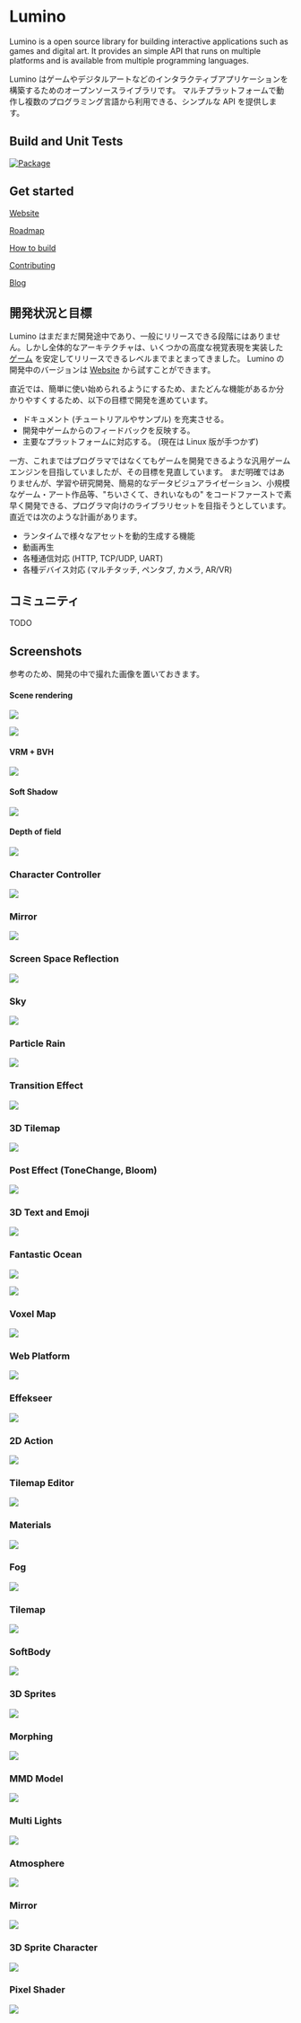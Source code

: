 ﻿Lumino
==========

Lumino is a open source library for building interactive applications such as games and digital art.
It provides an simple API that runs on multiple platforms and is available from multiple programming languages.

Lumino はゲームやデジタルアートなどのインタラクティブアプリケーションを構築するためのオープンソースライブラリです。
マルチプラットフォームで動作し複数のプログラミング言語から利用できる、シンプルな API を提供します。

Build and Unit Tests
----------

[![Package](https://github.com/LuminoEngine/Lumino/workflows/Package/badge.svg)](https://github.com/LuminoEngine/Lumino/actions)


Get started
----------

[Website](https://luminoengine.github.io/)

[Roadmap](docs/Roadmap.md)

[How to build](docs/HowToBuild.md)

[Contributing](.github/CONTRIBUTING.md)

[Blog](http://luminolog.hatenablog.com/)


開発状況と目標
----------

Lumino はまだまだ開発途中であり、一般にリリースできる段階にはありません。しかし全体的なアーキテクチャは、いくつかの高度な視覚表現を実装した [ゲーム](https://www.youtube.com/watch?v=S1c5A8C3OGM&feature=youtu.be) を安定してリリースできるレベルまでまとまってきました。 Lumino の開発中のバージョンは [Website](https://luminoengine.github.io/) から試すことができます。

直近では、簡単に使い始められるようにするため、またどんな機能があるか分かりやすくするため、以下の目標で開発を進めています。

- ドキュメント (チュートリアルやサンプル) を充実させる。
- 開発中ゲームからのフィードバックを反映する。
- 主要なプラットフォームに対応する。 (現在は Linux 版が手つかず)

一方、これまではプログラマではなくてもゲームを開発できるような汎用ゲームエンジンを目指していましたが、その目標を見直しています。
まだ明確ではありませんが、学習や研究開発、簡易的なデータビジュアライゼーション、小規模なゲーム・アート作品等、"ちいさくて、きれいなもの" をコードファーストで素早く開発できる、プログラマ向けのライブラリセットを目指そうとしています。直近では次のような計画があります。

- ランタイムで様々なアセットを動的生成する機能
- 動画再生
- 各種通信対応 (HTTP, TCP/UDP, UART)
- 各種デバイス対応 (マルチタッチ, ペンタブ, カメラ, AR/VR)

コミュニティ
----------

TODO

Screenshots
--------
参考のため、開発の中で撮れた画像を置いておきます。

#### Scene rendering

![](docs/Gallery/33-scene.jfif)

![](docs/Gallery/32-scene.png)

#### VRM + BVH

![](docs/Gallery/31-vmr.gif)

#### Soft Shadow

![](docs/Gallery/30-softshadow.gif)

#### Depth of field

![](docs/Gallery/29-posteffect.gif)

### Character Controller

![](docs/Gallery/28-moving.gif)

### Mirror

![](docs/Gallery/27-mirror.gif)

### Screen Space Reflection

![](docs/Gallery/26-ssr.gif)

### Sky

![](docs/Gallery/25-sky.gif)

### Particle Rain

![](docs/Gallery/24-patricle.gif)

### Transition Effect

![](docs/Gallery/23-transition.gif)

### 3D Tilemap

![](docs/Gallery/22-3d-tilemap.gif)

### Post Effect (ToneChange, Bloom)

![](docs/Gallery/21-posteffect.png)

### 3D Text and Emoji

![](docs/Gallery/20-3d-text-and-emoji.png)

### Fantastic Ocean

![](docs/Gallery/18-ocean.gif)

![](docs/Gallery/19-ocean.gif)

### Voxel Map

![](docs/Gallery/17-3d-voxelmap.gif)

### Web Platform

![](docs/Gallery/16-web.gif)

### Effekseer

![](docs/Gallery/15-effekseer.png)

### 2D Action
![](docs/Gallery/14-2d-action.png)

### Tilemap Editor

![](docs/Gallery/13-tilemap-editor.png)

### Materials

![](docs/Gallery/12-materials.png)

### Fog

![](docs/Gallery/11-fog.jpg)

### Tilemap

![](docs/Gallery/10-tilemap.png)

### SoftBody

![](docs/Gallery/9-softbody.png)

### 3D Sprites

![](docs/Gallery/8-3d-sprites.png)

### Morphing

![](docs/Gallery/7-morphing.png)

### MMD Model

![](docs/Gallery/6-mmd.png)

### Multi Lights

![](docs/Gallery/5-multi-light.png)

### Atmosphere

![](docs/Gallery/4-atmosphere.jpg)

### Mirror

![](docs/Gallery/3-mirror.jpg)

### 3D Sprite Character

![](docs/Gallery/2-sprite-character.png)

### Pixel Shader

![](docs/Gallery/1-pixel-shader.png)


